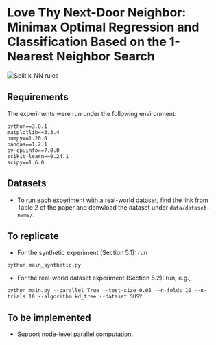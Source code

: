 # Love Thy Next-Door Neighbor: Minimax Optimal Regression and Classification Based on the 1-Nearest Neighbor Search

![Split k-NN rules](split_knn.png)


## Requirements
The experiments were run under the following environment:
```text
python==3.8.1
matplotlib==3.3.4
numpy==1.20.0
pandas==1.2.1
py-cpuinfo==7.0.0
scikit-learn==0.24.1
scipy==1.6.0
```

## Datasets
- To run each experiment with a real-world dataset, find the link from Table 2 of the paper and donwload the dataset under `data/dataset-name/`.

## To replicate
- For the synthetic experiment (Section 5.1): run
```commandline
python main_synthetic.py
```

- For the real-world dataset experiment (Section 5.2): run, e.g., 
```commandline
python main.py --parallel True --test-size 0.05 --n-folds 10 --n-trials 10 --algorithm kd_tree --dataset SUSY
```

## To be implemented
- Support node-level parallel computation.